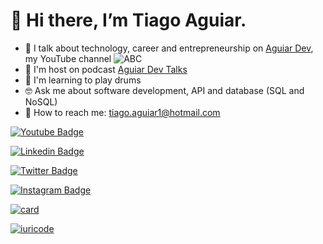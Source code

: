 # 👋 Hi there, I’m Tiago Aguiar.

- :movie_camera: I talk about technology, career and entrepreneurship on [Aguiar Dev](https://www.youtube.com/channel/UCYVc5vBX8v3Hk-Z9TNFcbNQ), my YouTube channel ![ABC](https://img.shields.io/youtube/channel/subscribers/UCYVc5vBX8v3Hk-Z9TNFcbNQ?style=social)
- :microphone: I'm host on podcast [Aguiar Dev Talks](https://open.spotify.com/show/4O1AS5tQc4aOGenOnaD0Zr)
- :drum: I'm learning to play drums
- :nerd_face: Ask me about software development, API and database (SQL and NoSQL)
- :email: How to reach me: tiago.aguiar1@hotmail.com

[![Youtube Badge](https://img.shields.io/badge/YouTube-FF0000?style=for-the-badge&logo=youtube&logoColor=white)](https://www.youtube.com/channel/UCYVc5vBX8v3Hk-Z9TNFcbNQ)

[![Linkedin Badge](https://img.shields.io/badge/LinkedIn-0077B5?style=for-the-badge&logo=linkedin&logoColor=white)](https://www.linkedin.com/in/tiago-aguiar)

[![Twitter Badge](https://img.shields.io/badge/Twitter-1DA1F2?style=for-the-badge&logo=twitter&logoColor=white)](https://twitter.com/AguiarDev91)

[![Instagram Badge](https://img.shields.io/badge/Instagram-E4405F?style=for-the-badge&logo=instagram&logoColor=white)](https://instagram.com/aguiardev)

[![card](https://github-readme-stats.vercel.app/api?username=tiago-aguiar-moreira&theme=dark)](https://github.com/tiago-aguiar-moreira/)

[![iuricode](https://github-readme-stats.vercel.app/api/top-langs/?username=tiago-aguiar-moreira&hide=html&layout=compact=true&theme=dark)](https://github.com/tiago-aguiar-moreira/)

<!--
**tiago-aguiar-moreira/tiago-aguiar-moreira** is a ✨ _special_ ✨ repository because its `README.md` (this file) appears on your GitHub profile.

Here are some ideas to get you started:

- 🔭 I’m currently working on ...
- 🌱 I’m currently learning ...
- 👯 I’m looking to collaborate on ...
- 🤔 I’m looking for help with ...
- 💬 Ask me about ...
- 📫 How to reach me: ...
- 😄 Pronouns: ...
- ⚡ Fun fact: ...
-->
